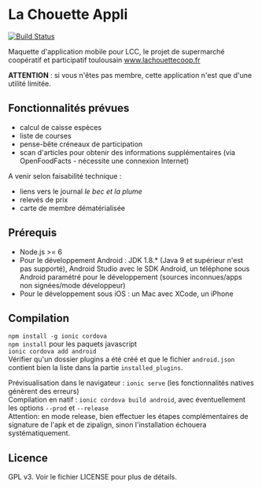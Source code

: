# La Chouette Appli 

[![Build Status](https://travis-ci.org/gbaudic/lachouetteappli.svg?branch=master)](https://travis-ci.org/gbaudic/lachouetteappli)

Maquette d'application mobile pour LCC, le projet de supermarché coopératif et participatif toulousain
www.lachouettecoop.fr

**ATTENTION** : si vous n'êtes pas membre, cette application n'est que d'une utilité limitée. 

## Fonctionnalités prévues

- calcul de caisse espèces
- liste de courses
- pense-bête créneaux de participation
- scan d'articles pour obtenir des informations supplémentaires (via OpenFoodFacts - nécessite une connexion Internet)

A venir selon faisabilité technique : 

- liens vers le journal _le bec et la plume_
- relevés de prix
- carte de membre dématérialisée

## Prérequis

- Node.js >= 6
- Pour le développement Android : JDK 1.8.* (Java 9 et supérieur n'est pas supporté), Android Studio avec le SDK Android, un téléphone sous Android paramétré pour le développement (sources inconnues/apps non signées/mode développeur)
- Pour le développement sous iOS : un Mac avec XCode, un iPhone

## Compilation

`npm install -g ionic cordova`  
`npm install` pour les paquets javascript  
`ionic cordova add android`  
Vérifier qu'un dossier plugins a été créé et que le fichier `android.json` contient bien la liste dans la partie `installed_plugins`.  

Prévisualisation dans le navigateur : `ionic serve` (les fonctionnalités natives génèrent des erreurs)  
Compilation en natif : `ionic cordova build android`, avec éventuellement les options `--prod` et `--release`  
Attention: en mode release, bien effectuer les étapes complémentaires de signature de l'apk et de zipalign, sinon l'installation échouera systématiquement. 

## Licence

GPL v3. Voir le fichier LICENSE pour plus de détails. 
